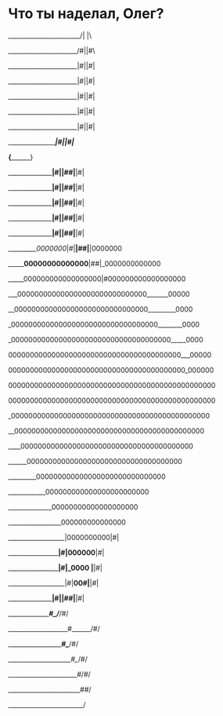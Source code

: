 # Что ты наделал, Олег?

_______________________/| |\

______________________/#||#\

______________________|#||#|

______________________|#||#|

______________________|#||#|

______________________|#||#|

______________________|#||#|

______________________|#||#|_______

______________{____________________}

__________________|#|__|##|__|#|

__________________|#|__|##|__|#|

__________________|#|__|##|__|#|

__________________|#|__|##|__|#|

__________________|#|__|##|__|#|

__________0000000_|#|__|##|__|0000000

_______00000000000000__|##|_0000000000000

_____000000000000000000|#000000000000000000

___000000000000000000000000000000_______00000

__0000000000000000000000000000000_________0000

_0000000000000000000000000000000000________0000

_0000000000000000000000000000000000000_____0000

0000000000000000000000000000000000000000___00000


00000000000000000000000000000000000000000_000000

000000000000000000000000000000000000000000000000

000000000000000000000000000000000000000000000000

_0000000000000000000000000000000000000000000000

__00000000000000000000000000000000000000000000

____0000000000000000000000000000000000000000

______000000000000000000000000000000000000

_________000000000000000000000000000000

____________000000000000000000000000

______________00000000000000000000

_________________000000000000000

__________________|0000000000|#|

__________________|#|000000__|#|

__________________|#|_0000 |__|#|

__________________|#|__00#|__|#|

__________________|#|__|##|__|#|

__________________\#\___\/___/#/

___________________\#\______/#/

____________________\#\____/#/

_____________________\#\__/#/

______________________\#\/#/

_______________________\##/

________________________\/
